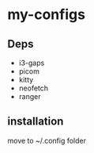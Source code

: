 # my-configs
## Deps
- i3-gaps
- picom
- kitty
- neofetch
- ranger

## installation
move to ~/.config folder
